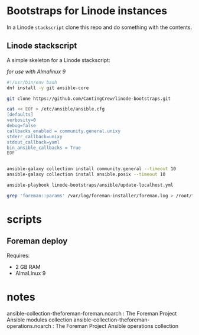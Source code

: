 # Bootstraps for Linode instances

In a Linode `stackscript` clone this repo and do something with the contents.

## Linode stackscript

A simple skeleton for a Linode stackscript:

_for use with Almalinux 9_

```sh
#!/usr/bin/env bash
dnf install -y git ansible-core

git clone https://github.com/CantingCrew/linode-bootstraps.git

cat << EOF > /etc/ansible/ansible.cfg
[defaults]
verbosity=0
debug=false
callbacks_enabled = community.general.unixy
stderr_callback=unixy
stdout_callback=yaml
bin_ansible_callbacks = True
EOF


ansible-galaxy collection install community.general --timeout 10
ansible-galaxy collection install ansible.posix --timeout 10

ansible-playbook linode-bootstraps/ansible/update-localhost.yml

grep 'foreman::params' /var/log/foreman-installer/foreman.log > /root/foremanconfig.txt


```

# scripts

## Foreman deploy

Requires:
- 2 GB RAM
- AlmaLinux 9

# notes

ansible-collection-theforeman-foreman.noarch : The Foreman Project Ansible modules collection
ansible-collection-theforeman-operations.noarch : The Foreman Project Ansible operations collection

